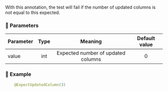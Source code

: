 With this annotation, the test will fail if the number of updated columns is not equal to this expected.

### :wrench: Parameters 
|Parameter  |Type| Meaning                             | Default value  |
| --------  |:---:|:----------------------------------:|:--------------:|
| value     | int |Expected number of updated columns  |        0       |

### :mag_right: Example
```java
    @ExpectUpdatedColumn(3)
```